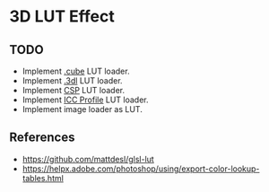 # 3D LUT Effect

## TODO
- Implement [.cube](https://wwwimages2.adobe.com/content/dam/acom/en/products/speedgrade/cc/pdfs/cube-lut-specification-1.0.pdf) LUT loader.
- Implement [.3dl](http://community.foundry.com/discuss/topic/103636/format-spec-for-3dl?mode=Post&postID=895258) LUT loader.
- Implement [CSP]() LUT loader.
- Implement [ICC Profile]() LUT loader.
- Implement image loader as LUT.

## References

- https://github.com/mattdesl/glsl-lut
- https://helpx.adobe.com/photoshop/using/export-color-lookup-tables.html
